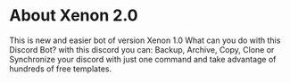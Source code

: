 # About Xenon 2.0
This is new and easier bot of version Xenon 1.0 
What can you do with this Discord Bot?
with this discord you can: Backup, Archive, Copy, Clone or Synchronize your discord with just one command and take advantage of hundreds of free templates.


     
